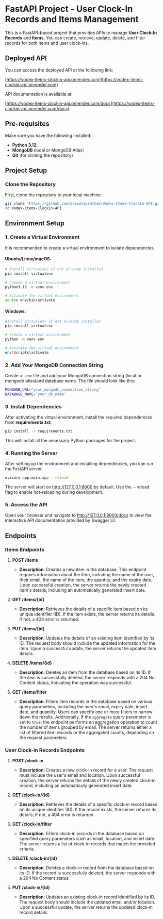 # FastAPI Project - User Clock-In Records and Items Management

This is a FastAPI-based project that provides APIs to manage **User Clock-In Records** and **Items**. You can create, retrieve, update, delete, and filter records for both items and user clock-ins.

## Deployed API

You can access the deployed API at the following link:

[https://vodex-items-clockin-api.onrender.com](https://vodex-items-clockin-api.onrender.com)

API documentation is available at:

[https://vodex-items-clockin-api.onrender.com/docs](https://vodex-items-clockin-api.onrender.com/docs)

## Pre-requisites

Make sure you have the following installed:

- **Python 3.12**
- **MongoDB** (local or MongoDB Atlas) 
- **Git** (for cloning the repository)

## Project Setup

### Clone the Repository

First, clone the repository to your local machine:

```bash
git clone "https://github.com/ariwalapratham/Vodex-Items-ClockIn-API.git"
cd Vodex-Items-ClockIn-API
```

## Environment Setup

### 1. Create a Virtual Environment

It is recommended to create a virtual environment to isolate dependencies.

#### Ubuntu/Linux/macOS:
```bash
# Install virtualenv if not already installed
pip install virtualenv

# Create a virtual environment
python3.12 -m venv env

# Activate the virtual environment
source env/bin/activate
```

#### Windows:
```bash
#Install virtualenv if not already installed
pip install virtualenv

# Create a virtual environment
python -m venv env

# Activate the virtual environment
env\Scripts\activate
```

### 2. Add Your MongoDB Connection String
Create a ```.env``` file and add your MongoDB connection string (local or mongodb atlas)and database name. The file should look like this:
```bash
MONGODB_URL="your_mongodb_connection_string"
DATABASE_NAME="your_db_name"
```

### 3. Install Dependencies

After activating the virtual environment, install the required dependencies from **requirements.txt**:
```bash
pip install -r requirements.txt
```
This will install all the necessary Python packages for the project.

### 4. Running the Server
After setting up the environment and installing dependencies, you can run the FastAPI server.

```bash
uvicorn app.main:app --reload
```
The server will start on http://127.0.0.1:8000 by default. Use the --reload flag to enable hot-reloading during development.

### 5. Access the API
Open your browser and navigate to http://127.0.0.1:8000/docs to view the interactive API documentation provided by Swagger UI.


## Endpoints

### Items Endpoints

1. **POST /items**
   - **Description**: Creates a new item in the database. This endpoint requires information about the item, including the name of the user, their email, the name of the item, the quantity, and the expiry date. Upon successful creation, the server returns the newly created item's details, including an automatically generated insert date.

2. **GET /items/{id}**
   - **Description**: Retrieves the details of a specific item based on its unique identifier (ID). If the item exists, the server returns its details. If not, a 404 error is returned.

3. **PUT /items/{id}**
   - **Description**: Updates the details of an existing item identified by its ID. The request body should include the updated information for the item. Upon a successful update, the server returns the updated item details.

4. **DELETE /items/{id}**
   - **Description**: Deletes an item from the database based on its ID. If the item is successfully deleted, the server responds with a 204 No Content status, indicating the operation was successful.

5. **GET /items/filter**
   - **Description**: Filters item records in the database based on various query parameters, including the user's email, expiry date, insert date, and quantity. Users can specify one or more filters to narrow down the results. Additionally, if the `aggregate` query parameter is set to `true`, the endpoint performs an aggregation operation to count the number of items grouped by email. The server returns either a list of filtered item records or the aggregated counts, depending on the request parameters.


### User Clock-In Records Endpoints

1. **POST /clock-in**
   - **Description**: Creates a new clock-in record for a user. The request must include the user's email and location. Upon successful creation, the server returns the details of the newly created clock-in record, including an automatically generated insert date.

2. **GET /clock-in/{id}**
   - **Description**: Retrieves the details of a specific clock-in record based on its unique identifier (ID). If the record exists, the server returns its details; if not, a 404 error is returned.

3. **GET /clock-in/filter**
   - **Description**: Filters clock-in records in the database based on specified query parameters such as email, location, and insert date. The server returns a list of clock-in records that match the provided criteria.

4. **DELETE /clock-in/{id}**
   - **Description**: Deletes a clock-in record from the database based on its ID. If the record is successfully deleted, the server responds with a 204 No Content status.

5. **PUT /clock-in/{id}**
   - **Description**: Updates an existing clock-in record identified by its ID. The request body should include the updated email and/or location. Upon a successful update, the server returns the updated clock-in record details.